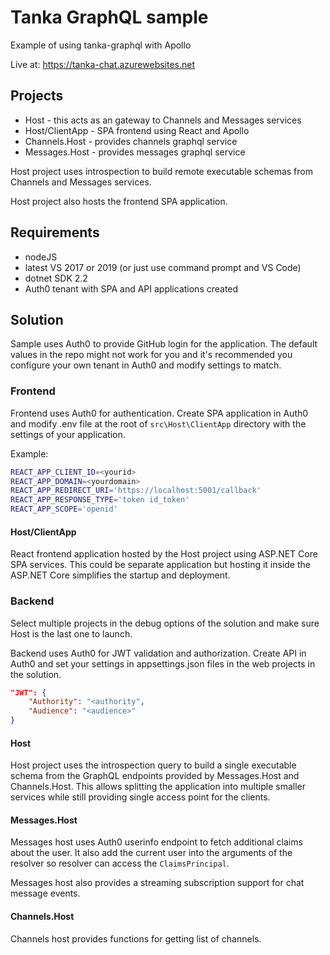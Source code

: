 # Tanka GraphQL sample

Example of using tanka-graphql with Apollo

Live at: https://tanka-chat.azurewebsites.net


## Projects

* Host - this acts as an gateway to Channels and Messages services
* Host/ClientApp - SPA frontend using React and Apollo
* Channels.Host - provides channels graphql service
* Messages.Host - provides messages graphql service

Host project uses introspection to build remote executable schemas 
from Channels and Messages services.

Host project also hosts the frontend SPA application.


## Requirements

- nodeJS
- latest VS 2017 or 2019 (or just use command prompt and VS Code)
- dotnet SDK 2.2
- Auth0 tenant with SPA and API applications created


## Solution

Sample uses Auth0 to provide GitHub login for the application. The default values in the repo
might not work for you and it's recommended you configure your own tenant in Auth0 and modify
settings to match.

### Frontend

Frontend uses Auth0 for authentication. Create SPA application in Auth0 and modify .env file at the
root of `src\Host\ClientApp` directory with the settings of your application.

Example:
```bash
REACT_APP_CLIENT_ID=<yourid>
REACT_APP_DOMAIN=<yourdomain>
REACT_APP_REDIRECT_URI='https://localhost:5001/callback'
REACT_APP_RESPONSE_TYPE='token id_token'
REACT_APP_SCOPE='openid'
```


#### Host/ClientApp

React frontend application hosted by the Host project using ASP.NET Core SPA services. This could
be separate application but hosting it inside the ASP.NET Core simplifies the startup and deployment.


### Backend

Select multiple projects in the debug options of the solution
and make sure Host is the last one to launch.

Backend uses Auth0 for JWT validation and authorization. Create API in Auth0 and set your settings
in appsettings.json files in the web projects in the solution.

```json
"JWT": {
	"Authority": "<authority",
	"Audience": "<audience>"
}
```

#### Host

Host project uses the introspection query to build a single executable schema from the GraphQL
endpoints provided by Messages.Host and Channels.Host. This allows splitting the application 
into multiple smaller services while still providing single access point for the clients.


#### Messages.Host

Messages host uses Auth0 userinfo endpoint to fetch additional claims about the user. It also
add the current user into the arguments of the resolver so resolver can access the `ClaimsPrincipal`.

Messages host also provides a streaming subscription support for chat message events.


#### Channels.Host

Channels host provides functions for getting list of channels.